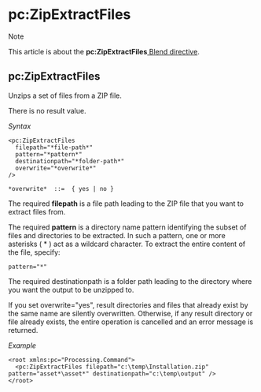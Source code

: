 # pc:ZipExtractFiles



> [!NOTE]
> This article is about the **pc:ZipExtractFiles**[ Blend directive](/docs/Repositories/Blend%20directives).

## **pc:ZipExtractFiles**

Unzips a set of files from a ZIP file.

There is no result value.

*Syntax*

```
<pc:ZipExtractFiles
  filepath="*file-path*"
  pattern="*pattern*"
  destinationpath="*folder-path*"
  overwrite="*overwrite*"
/>

*overwrite*  ::=  { yes | no }
```

The required **filepath** is a file path leading to the ZIP file that you want to extract files from.

The required **pattern** is a directory name pattern identifying the subset of files and directories to be extracted. In such a pattern, one or more asterisks ( * ) act as a wildcard character. To extract the entire content of the file, specify:

```
pattern="*"
```

The required destinationpath is a folder path leading to the directory where you want the output to be unzipped to.

If you set overwrite="yes", result directories and files that already exist by the same name are silently overwritten. Otherwise, if any result directory or file already exists, the entire operation is cancelled and an error message is returned.

*Example*

```language-xml
<root xmlns:pc="Processing.Command">
  <pc:ZipExtractFiles filepath="c:\temp\Installation.zip" pattern="asset*\asset*" destinationpath="c:\temp\output" />
</root>
```

 